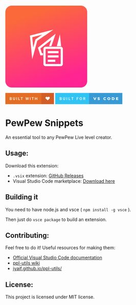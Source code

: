 ![PewPewSnippets](assets/icon.png)

[![forthebadge](assets/built-with-love.png)](https://forthebadge.com)
[![forthebadge](assets/built-for-vs-code.png)](https://forthebadge.com)

# PewPew Snippets
An essential tool to any PewPew Live level creator.

## Usage:
Download this extension:
* `.vsix` extension: [GitHub Releases](https://github.com/Tasty-Kiwi/Pewhelp-vscode/releases)
* Visual Studio Code marketplace: [Download here](https://marketplace.visualstudio.com/items?itemName=TastyKiwi.pewpew-snippets)

## Building it
You need to have node.js and vsce ( `npm install -g vsce` ).

Then just do `vsce package` to build an extension.

## Contributing:
Feel free to do it! Useful resources for making them: 
* [Official Visual Studio Code documentation](https://code.visualstudio.com/docs/editor/userdefinedsnippets)
* [ppl-utils wiki](https://github.com/jyaif/ppl-utils/wiki)
* [jyaif.github.io/ppl-utils/](https://jyaif.github.io/ppl-utils/)

## License:
This project is licensed under MIT license.
